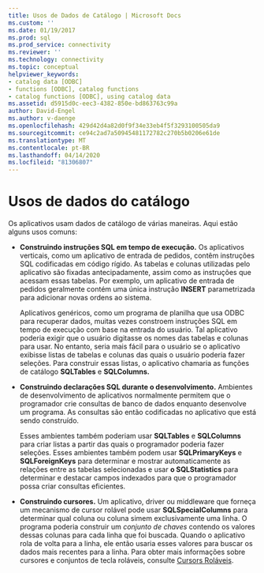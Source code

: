 ```yaml
---
title: Usos de Dados de Catálogo | Microsoft Docs
ms.custom: ''
ms.date: 01/19/2017
ms.prod: sql
ms.prod_service: connectivity
ms.reviewer: ''
ms.technology: connectivity
ms.topic: conceptual
helpviewer_keywords:
- catalog data [ODBC]
- functions [ODBC], catalog functions
- catalog functions [ODBC], using catalog data
ms.assetid: d5915d0c-eec3-4382-850e-bd863763c99a
author: David-Engel
ms.author: v-daenge
ms.openlocfilehash: 429d42d4a82d0f9f34e33eb4f5f3293100505da9
ms.sourcegitcommit: ce94c2ad7a50945481172782c270b5b0206e61de
ms.translationtype: MT
ms.contentlocale: pt-BR
ms.lasthandoff: 04/14/2020
ms.locfileid: "81306807"
---
```

# <a name="uses-of-catalog-data"></a>Usos de dados do catálogo
Os aplicativos usam dados de catálogo de várias maneiras. Aqui estão alguns usos comuns:  
  
-   **Construindo instruções SQL em tempo de execução.** Os aplicativos verticais, como um aplicativo de entrada de pedidos, contêm instruções SQL codificadas em código rígido. As tabelas e colunas utilizadas pelo aplicativo são fixadas antecipadamente, assim como as instruções que acessam essas tabelas. Por exemplo, um aplicativo de entrada de pedidos geralmente contém uma única instrução **INSERT** parametrizada para adicionar novas ordens ao sistema.  
  
     Aplicativos genéricos, como um programa de planilha que usa ODBC para recuperar dados, muitas vezes constroem instruções SQL em tempo de execução com base na entrada do usuário. Tal aplicativo poderia exigir que o usuário digitasse os nomes das tabelas e colunas para usar. No entanto, seria mais fácil para o usuário se o aplicativo exibisse listas de tabelas e colunas das quais o usuário poderia fazer seleções. Para construir essas listas, o aplicativo chamaria as funções de catálogo **SQLTables** e **SQLColumns.**  
  
-   **Construindo declarações SQL durante o desenvolvimento.** Ambientes de desenvolvimento de aplicativos normalmente permitem que o programador crie consultas de banco de dados enquanto desenvolve um programa. As consultas são então codificadas no aplicativo que está sendo construído.  
  
     Esses ambientes também poderiam usar **SQLTables** e **SQLColumns** para criar listas a partir das quais o programador poderia fazer seleções. Esses ambientes também podem usar **SQLPrimaryKeys** e **SQLForeignKeys** para determinar e mostrar automaticamente as relações entre as tabelas selecionadas e usar **o SQLStatistics** para determinar e destacar campos indexados para que o programador possa criar consultas eficientes.  
  
-   **Construindo cursores.** Um aplicativo, driver ou middleware que forneça um mecanismo de cursor rolável pode usar **SQLSpecialColumns** para determinar qual coluna ou coluna simem exclusivamente uma linha. O programa poderia construir um *conjunto de chaves* contendo os valores dessas colunas para cada linha que foi buscada. Quando o aplicativo rola de volta para a linha, ele então usaria esses valores para buscar os dados mais recentes para a linha. Para obter mais informações sobre cursores e conjuntos de tecla roláveis, consulte [Cursors Roláveis](../../../odbc/reference/develop-app/scrollable-cursors.md).
